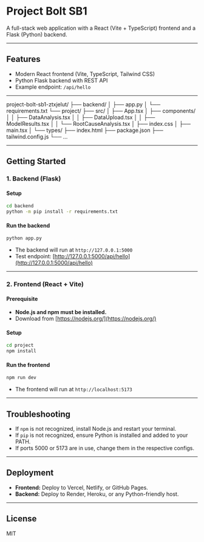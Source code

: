 # Project Bolt SB1

A full-stack web application with a React (Vite + TypeScript) frontend and a Flask (Python) backend.

---

## Features
- Modern React frontend (Vite, TypeScript, Tailwind CSS)
- Python Flask backend with REST API
- Example endpoint: `/api/hello`

---

project-bolt-sb1-ztxjelut/
├── backend/
│   ├── app.py
│   └── requirements.txt
└── project/
    ├── src/
    │   ├── App.tsx
    │   ├── components/
    │   │   ├── DataAnalysis.tsx
    │   │   ├── DataUpload.tsx
    │   │   ├── ModelResults.tsx
    │   │   └── RootCauseAnalysis.tsx
    │   ├── index.css
    │   ├── main.tsx
    │   └── types/
    ├── index.html
    ├── package.json
    ├── tailwind.config.js
    └── ...

---

## Getting Started

### 1. Backend (Flask)

#### Setup
```sh
cd backend
python -m pip install -r requirements.txt
```

#### Run the backend
```sh
python app.py
```
- The backend will run at `http://127.0.0.1:5000`
- Test endpoint: [http://127.0.0.1:5000/api/hello](http://127.0.0.1:5000/api/hello)

---

### 2. Frontend (React + Vite)

#### Prerequisite
- **Node.js and npm must be installed.**
- Download from [https://nodejs.org/](https://nodejs.org/)

#### Setup
```sh
cd project
npm install
```

#### Run the frontend
```sh
npm run dev
```
- The frontend will run at `http://localhost:5173`

---

## Troubleshooting
- If `npm` is not recognized, install Node.js and restart your terminal.
- If `pip` is not recognized, ensure Python is installed and added to your PATH.
- If ports 5000 or 5173 are in use, change them in the respective configs.

---

## Deployment
- **Frontend:** Deploy to Vercel, Netlify, or GitHub Pages.
- **Backend:** Deploy to Render, Heroku, or any Python-friendly host.

---

## License
MIT

